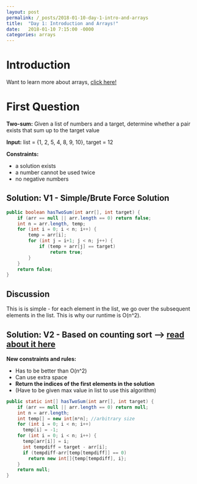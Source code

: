 ```yaml
---
layout: post
permalink: /_posts/2018-01-10-day-1-intro-and-arrays
title:  "Day 1: Introduction and Arrays!"
date:   2018-01-10 7:15:00 -0000
categories: arrays 
---
```


# Introduction

Want to learn more about arrays, [click here!](../interview/resources)

# First Question
**Two-sum:** Given a list of numbers and a target, determine whether a pair exists that sum up to the target value

**Input:** list = {1, 2, 5, 4, 8, 9, 10}, target = 12 

**Constraints:** 
*	a solution exists
*	a number cannot be used twice
*	no negative numbers


## Solution: V1 - Simple/Brute Force Solution
<!-- <details>
    <summary> Click to expand </summary>
<p> -->
```java
public boolean hasTwoSum(int arr[], int target) {
    if (arr == null || arr.length == 0) return false;
    int n = arr.length, temp;
    for (int i = 0; i < n; i++) {
        temp = arr[i];
        for (int j = i+1; j < n; j++) {
            if (temp + arr[j] == target)
                return true;
        }
    }
    return false;
}
```
<!-- </p>
</details> -->


## Discussion
This is is simple - for each element in the list, we go over the subsequent elements in the list.
This is why our runtime is O(n^2).

## Solution: V2 - Based on counting sort --> [read about it here](https://www.geeksforgeeks.org/counting-sort/)
**New constraints and rules:**
*	Has to be better than O(n^2)
*	Can use extra space
*	**Return the indices of the first elements in the solution**
*   (Have to be given max value in list to use this algorithm)

<!-- <details>
  <summary> Click to expand </summary> -->
  ```java
  public static int[] hasTwoSum(int arr[], int target) {
      if (arr == null || arr.length == 0) return null;
      int n = arr.length;
      int temp[] = new int[n*n]; //arbitrary size 
      for (int i = 0; i < n; i++) 
        temp[i] = -1;
      for (int i = 0; i < n; i++) {
        temp[arr[i]] = i; 
        int tempdiff = target - arr[i];
        if (tempdiff-arr[temp[tempdiff]] == 0) 
          return new int[]{temp[tempdiff], i};  
      }
      return null;
  }
  ```


